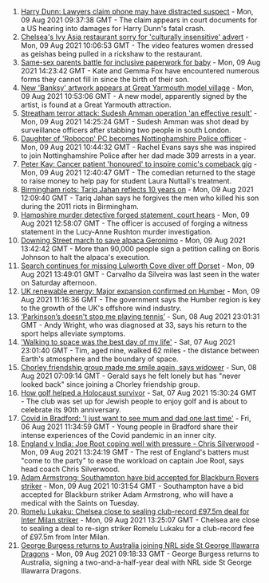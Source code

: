 1. [Harry Dunn: Lawyers claim phone may have distracted suspect](https://www.bbc.co.uk/news/uk-england-northamptonshire-58144499) - Mon, 09 Aug 2021 09:37:38 GMT - The claim appears in court documents for a US hearing into damages for Harry Dunn's fatal crash.
2. [Chelsea's Ivy Asia restaurant sorry for 'culturally insensitive' advert](https://www.bbc.co.uk/news/uk-england-london-58145325) - Mon, 09 Aug 2021 10:06:53 GMT - The video features women dressed as geishas being pulled in a rickshaw to the restaurant.
3. [Same-sex parents battle for inclusive paperwork for baby](https://www.bbc.co.uk/news/uk-england-devon-58071558) - Mon, 09 Aug 2021 14:23:42 GMT - Kate and Gemma Fox have encountered numerous forms they cannot fill in since the birth of their son.
4. [New 'Banksy' artwork appears at Great Yarmouth model village](https://www.bbc.co.uk/news/uk-england-norfolk-58143164) - Mon, 09 Aug 2021 10:53:06 GMT - A new model, apparently signed by the artist, is found at a Great Yarmouth attraction.
5. [Streatham terror attack: Sudesh Amman operation 'an effective result'](https://www.bbc.co.uk/news/uk-england-london-58146837) - Mon, 09 Aug 2021 14:25:24 GMT - Sudesh Amman was shot dead by surveillance officers after stabbing two people in south London.
6. [Daughter of 'Robocop' PC becomes Nottinghamshire Police officer](https://www.bbc.co.uk/news/uk-england-nottinghamshire-58104765) - Mon, 09 Aug 2021 10:44:32 GMT - Rachel Evans says she was inspired to join Nottinghamshire Police after her dad made 309 arrests in a year.
7. [Peter Kay: Cancer patient 'honoured' to inspire comic's comeback gig](https://www.bbc.co.uk/news/uk-england-lancashire-58143012) - Mon, 09 Aug 2021 12:40:47 GMT - The comedian returned to the stage to raise money to help pay for student Laura Nuttall's treatment.
8. [Birmingham riots: Tariq Jahan reflects 10 years on](https://www.bbc.co.uk/news/uk-england-birmingham-58147894) - Mon, 09 Aug 2021 12:09:40 GMT - Tariq Jahan says he forgives the men who killed his son during the 2011 riots in Birmingham.
9. [Hampshire murder detective forged statement, court hears](https://www.bbc.co.uk/news/uk-england-hampshire-58145989) - Mon, 09 Aug 2021 12:58:07 GMT - The officer is accused of forging a witness statement in the Lucy-Anne Rushton murder investigation.
10. [Downing Street march to save alpaca Geronimo](https://www.bbc.co.uk/news/uk-england-bristol-58143100) - Mon, 09 Aug 2021 13:42:42 GMT - More than 90,000 people sign a petition calling on Boris Johnson to halt the alpaca's execution.
11. [Search continues for missing Lulworth Cove diver off Dorset](https://www.bbc.co.uk/news/uk-england-dorset-58144421) - Mon, 09 Aug 2021 13:49:01 GMT - Carvalho da Silveira was last seen in the water on Saturday afternoon.
12. [UK renewable energy: Major expansion confirmed on Humber](https://www.bbc.co.uk/news/uk-england-humber-58143027) - Mon, 09 Aug 2021 11:16:36 GMT - The government says the Humber region is key to the growth of the UK's offshore wind industry.
13. [‘Parkinson’s doesn't stop me playing tennis’](https://www.bbc.co.uk/news/uk-england-nottinghamshire-58091757) - Sun, 08 Aug 2021 23:01:31 GMT - Andy Wright, who was diagnosed at 33, says his return to the sport helps alleviate symptoms.
14. ['Walking to space was the best day of my life'](https://www.bbc.co.uk/news/uk-england-nottinghamshire-58071075) - Sat, 07 Aug 2021 23:01:40 GMT - Tim, aged nine, walked 62 miles - the distance between Earth's atmosphere and the boundary of space.
15. [Chorley friendship group made me smile again, says widower](https://www.bbc.co.uk/news/uk-england-lancashire-58106487) - Sun, 08 Aug 2021 07:09:14 GMT - Gerald says he felt lonely but has "never looked back" since joining a Chorley friendship group.
16. [How golf helped a Holocaust survivor](https://www.bbc.co.uk/news/uk-england-manchester-58129539) - Sat, 07 Aug 2021 15:30:24 GMT - The club was set up for Jewish people to enjoy golf and is about to celebrate its 90th anniversary.
17. [Covid in Bradford: 'I just want to see mum and dad one last time'](https://www.bbc.co.uk/news/uk-england-leeds-58115377) - Fri, 06 Aug 2021 11:34:59 GMT - Young people in Bradford share their intense experiences of the Covid pandemic in an inner city.
18. [England v India: Joe Root coping well with pressure - Chris Silverwood](https://www.bbc.co.uk/sport/cricket/58147994) - Mon, 09 Aug 2021 13:24:19 GMT - The rest of England's batters must "come to the party" to ease the workload on captain Joe Root, says head coach Chris Silverwood.
19. [Adam Armstrong: Southampton have bid accepted for Blackburn Rovers striker](https://www.bbc.co.uk/sport/football/58143075) - Mon, 09 Aug 2021 10:31:54 GMT - Southampton have a bid accepted for Blackburn striker Adam Armstrong, who will have a medical with the Saints on Tuesday.
20. [Romelu Lukaku: Chelsea close to sealing club-record £97.5m deal for Inter Milan striker](https://www.bbc.co.uk/sport/football/58130354) - Mon, 09 Aug 2021 13:25:07 GMT - Chelsea are close to sealing a deal to re-sign striker Romelu Lukaku for a club-record fee of £97.5m from Inter Milan.
21. [George Burgess returns to Australia joining NRL side St George Illawarra Dragons](https://www.bbc.co.uk/sport/rugby-league/58144519) - Mon, 09 Aug 2021 09:18:33 GMT - George Burgess returns to Australia, signing a two-and-a-half-year deal with NRL side St George Illawarra Dragons.
